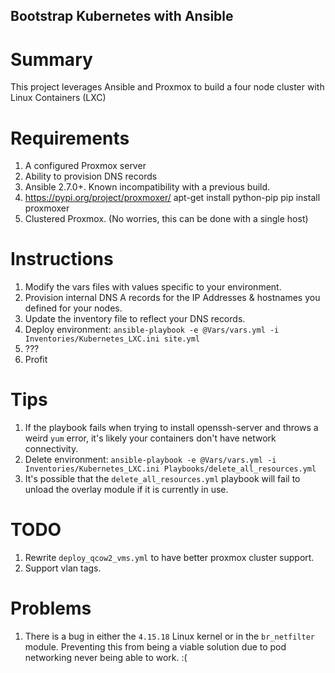 ## Bootstrap Kubernetes with Ansible

# Summary
This project leverages Ansible and Proxmox to build a four node cluster with Linux Containers (LXC)

# Requirements
1) A configured Proxmox server
2) Ability to provision DNS records
3) Ansible 2.7.0+. Known incompatibility with a previous build. 
4) https://pypi.org/project/proxmoxer/
    apt-get install python-pip
    pip install proxmoxer
5) Clustered Proxmox. (No worries, this can be done with a single host)

# Instructions

1) Modify the vars files with values specific to your environment.
2) Provision internal DNS A records for the IP Addresses & hostnames you defined for your nodes.
3) Update the inventory file to reflect your DNS records.
3) Deploy environment: `ansible-playbook -e @Vars/vars.yml -i Inventories/Kubernetes_LXC.ini site.yml`
4) ???
5) Profit

# Tips

1) If the playbook fails when trying to install openssh-server and throws a weird `yum` error, it's likely your containers don't have network connectivity.
2) Delete environment: `ansible-playbook -e @Vars/vars.yml -i Inventories/Kubernetes_LXC.ini Playbooks/delete_all_resources.yml`
3) It's possible that the `delete_all_resources.yml` playbook will fail to unload the overlay module if it is currently in use. 

# TODO

1) Rewrite `deploy_qcow2_vms.yml` to have better proxmox cluster support.
2) Support vlan tags.

# Problems

1) There is a bug in either the `4.15.18` Linux kernel or in the `br_netfilter` module. Preventing this from being a viable solution due to pod networking never being able to work. :( 
